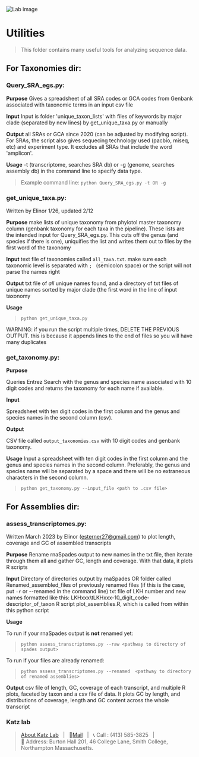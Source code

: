 ![Lab image](https://github.com/Katzlab/PhyloToL-6/blob/621517812a5ed4256f19ba26498a665bdd5060af/Katzlab.png)
# Utilities
> This folder contains many useful tools for analyzing sequence data.

## For Taxonomies dir:
### Query_SRA_egs.py:

**Purpose** Gives a spreadsheet of all SRA codes or GCA codes from Genbank associated with taxonomic terms in an input csv file

**Input** Input is folder 'unique_taxon_lists' with files of keywords by major clade (separated by new lines) by get_unique_taxa.py or manually 

**Output** all SRAs or GCA since 2020 (can be adjusted by modifying script). For SRAs, the script also gives sequecing technology used (pacbio, miseq, etc) and experiment type. It excludes all SRAs that include the word 'amplicon'.

**Usage** -t (transcriptome, searches SRA db) or -g (genome, searches assembly db) in the command line to specify data type. 
>  Example command line: `python Query_SRA_egs.py -t OR -g`

### get_unique_taxa.py: 
Written by Elinor 1/26, updated 2/12

**Purpose** make lists of unique taxonomy from phylotol master taxonomy column (genbank taxonomy for each taxa in the pipeline). These lists are the intended input for Query_SRA_egs.py. This cuts off the genus (and species if there is one), uniquifies the list and writes them out to files by the first word of the taxonomy

**Input** text file of taxonomies called `all_taxa.txt`. make sure each taxonomic level is separated with `; ` (semicolon space) or the script will not parse the names right

**Output** txt file of _all_ unique names found, and a directory of txt files of unique names sorted by major clade (the first word in the line of input taxonomy

**Usage**
>`python get_unique_taxa.py`

WARNING: if you run the script multiple times, DELETE THE PREVIOUS OUTPUT. this is because it appends lines to the 
end of files so you will have many duplicates

### get_taxonomy.py:

**Purpose** 

Queries Entrez Search with the genus and species name associated with 10 digit codes and returns the taxonomy for each name if available.

**Input**

Spreadsheet with ten digit codes in the first column and the genus and species names in the second column (csv).

**Output**

CSV file called `output_taxonomies.csv` with 10 digit codes and genbank taxonomy.

**Usage**
Input a spreadsheet with ten digit codes in the first column and the genus and species names in the second column. Preferably, the genus and species name will be separated by a space and there will be no extraneous characters in the second column.

>`python get_taxonomy.py --input_file <path to .csv file>`


## For Assemblies dir:
### assess_transcriptomes.py:
Written March 2023 by Elinor (esterner27@gmail.com) to plot length, coverage and GC of assembled transcripts

**Purpose** Rename rnaSpades output to new names in the txt file, then iterate through them all and gather GC, length and coverage. With that data, it plots R scripts

**Input**
	Directory of directories output by rnaSpades OR folder called Renamed_assembled_files of previously renamed files (if this is the case, put `-r` or --renamed in the command line)
	txt file of LKH number and new names formatted like this: LKHxxx\tLKHxxx-10_digit_code-descriptor_of_taxon
  R script plot_assemblies.R, which is called from within this python script

**Usage**

To run if your rnaSpades output is **not** renamed yet:
>`python assess_transcriptomes.py --raw <pathway to directory of spades output>`

To run if your files are already renamed:
>`python assess_transcriptomes.py --renamed  <pathway to directory of renamed assemblies>`

**Output** csv file of length, GC, coverage of each transcript, and multiple R plots, faceted by taxon and a csv file of data. It plots GC by length, and distributions of coverage, length and GC content across the whole transcript


### Katz lab
>[About Katz Lab](https://www.science.smith.edu/katz-lab/)  &nbsp; \| &nbsp;
📧[Mail](lkatz@smith.edu) &nbsp; \| &nbsp; 📞 Call : (413) 585-3825 &nbsp;   \|   
:office: Address: Burton Hall 201, 46 College Lane,
Smith College, Northampton Massachusetts.
